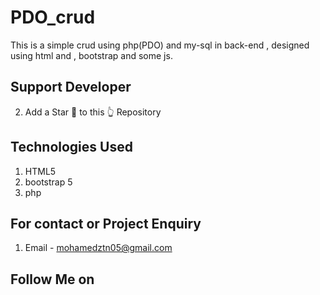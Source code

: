 # PDO_crud
This is a simple crud using php(PDO) and my-sql in back-end  , designed using html and , bootstrap and some js.

## Support Developer
2. Add a Star 🌟  to this 👆 Repository



## Technologies Used
1. HTML5
2. bootstrap 5
4. php


## For contact or Project Enquiry
1. Email - mohamedztn05@gmail.com


## Follow Me on

